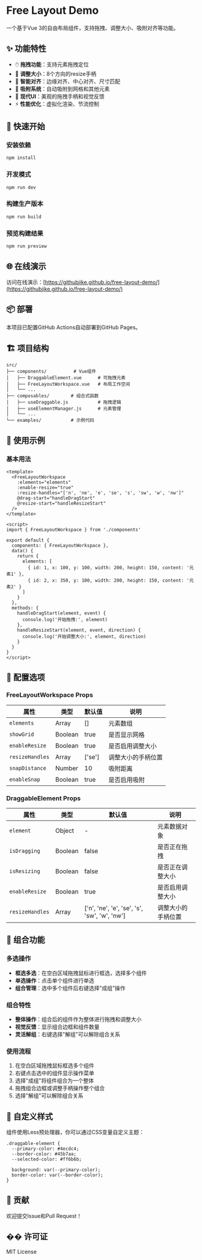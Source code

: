 # Free Layout Demo

一个基于Vue 3的自由布局组件，支持拖拽、调整大小、吸附对齐等功能。

## ✨ 功能特性

- 🖱️ **拖拽功能**：支持元素拖拽定位
- 📏 **调整大小**：8个方向的resize手柄
- 🎯 **智能对齐**：边缘对齐、中心对齐、尺寸匹配
- 📐 **吸附系统**：自动吸附到网格和其他元素
- 🎨 **现代UI**：美观的拖拽手柄和视觉反馈
- ⚡ **性能优化**：虚拟化渲染、节流控制

## 🚀 快速开始

### 安装依赖

```bash
npm install
```

### 开发模式

```bash
npm run dev
```

### 构建生产版本

```bash
npm run build
```

### 预览构建结果

```bash
npm run preview
```

## 🌐 在线演示

访问在线演示：[https://githubjike.github.io/free-layout-demo/](https://githubjike.github.io/free-layout-demo/)

## 📦 部署

本项目已配置GitHub Actions自动部署到GitHub Pages。

<!-- ### 自动部署

1. 推送到 `main` 或 `master` 分支
2. GitHub Actions自动构建和部署
3. 访问地址：`https://你的用户名.github.io/free-layout-demo`

### 手动部署

```bash
# 安装gh-pages
npm install -g gh-pages

# 构建并部署
npm run deploy
```

详细部署说明请查看 [DEPLOYMENT.md](./DEPLOYMENT.md) -->

## 🏗️ 项目结构

```
src/
├── components/          # Vue组件
│   ├── DraggableElement.vue      # 可拖拽元素
│   ├── FreeLayoutWorkspace.vue   # 布局工作空间
│   └── ...
├── composables/        # 组合式函数
│   ├── useDraggable.js           # 拖拽逻辑
│   ├── useElementManager.js      # 元素管理
│   └── ...
└── examples/           # 示例代码
```

## 🎯 使用示例

### 基本用法

```vue
<template>
  <FreeLayoutWorkspace
    :elements="elements"
    :enable-resize="true"
    :resize-handles="['n', 'ne', 'e', 'se', 's', 'sw', 'w', 'nw']"
    @drag-start="handleDragStart"
    @resize-start="handleResizeStart"
  />
</template>

<script>
import { FreeLayoutWorkspace } from './components'

export default {
  components: { FreeLayoutWorkspace },
  data() {
    return {
      elements: [
        { id: 1, x: 100, y: 100, width: 200, height: 150, content: '元素1' },
        { id: 2, x: 350, y: 100, width: 200, height: 150, content: '元素2' }
      ]
    }
  },
  methods: {
    handleDragStart(element, event) {
      console.log('开始拖拽:', element)
    },
    handleResizeStart(element, event, direction) {
      console.log('开始调整大小:', element, direction)
    }
  }
}
</script>
```

## 🔧 配置选项

### FreeLayoutWorkspace Props

| 属性 | 类型 | 默认值 | 说明 |
|------|------|--------|------|
| `elements` | Array | [] | 元素数组 |
| `showGrid` | Boolean | true | 是否显示网格 |
| `enableResize` | Boolean | true | 是否启用调整大小 |
| `resizeHandles` | Array | ['se'] | 调整大小的手柄位置 |
| `snapDistance` | Number | 10 | 吸附距离 |
| `enableSnap` | Boolean | true | 是否启用吸附 |

### DraggableElement Props

| 属性 | 类型 | 默认值 | 说明 |
|------|------|--------|------|
| `element` | Object | - | 元素数据对象 |
| `isDragging` | Boolean | false | 是否正在拖拽 |
| `isResizing` | Boolean | false | 是否正在调整大小 |
| `enableResize` | Boolean | true | 是否启用调整大小 |
| `resizeHandles` | Array | ['n', 'ne', 'e', 'se', 's', 'sw', 'w', 'nw'] | 调整大小的手柄位置 |

## 🎨 组合功能

### 多选操作
- **框选多选**：在空白区域拖拽鼠标进行框选，选择多个组件
- **单选操作**：点击单个组件进行单选
- **组合管理**：选中多个组件后右键选择"成组"操作

### 组合特性
- **整体操作**：组合后的组件作为整体进行拖拽和调整大小
- **视觉反馈**：显示组合边框和组件数量
- **灵活解组**：右键选择"解组"可以解除组合关系

### 使用流程
1. 在空白区域拖拽鼠标框选多个组件
2. 右键点击选中的组件显示操作菜单
3. 选择"成组"将组件组合为一个整体
4. 拖拽组合边框或调整手柄操作整个组合
5. 选择"解组"可以解除组合关系

## 🎨 自定义样式

组件使用Less预处理器，你可以通过CSS变量自定义主题：

```less
.draggable-element {
  --primary-color: #4ecdc4;
  --border-color: #45b7aa;
  --selected-color: #ff6b6b;
  
  background: var(--primary-color);
  border-color: var(--border-color);
}
```

## 🤝 贡献

欢迎提交Issue和Pull Request！

## �� 许可证

MIT License

